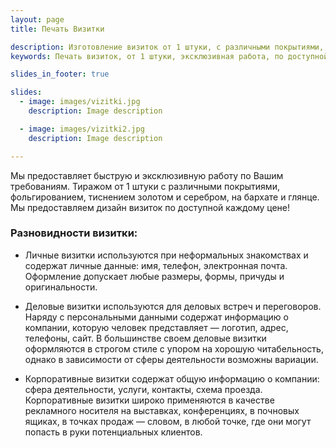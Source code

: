 ```yaml
---
layout: page
title: Печать Визитки

description: Изготовление визиток от 1 штуки, с различными покрытиями, фольгированием, тиснением золотом и серебром, на бархате и глянце - на любой вкус и вкротчайшие сроки.
keywords: Печать визиток, от 1 штуки, эксклюзивная работа, по доступной цене, визитки на дизайнерском картоне, визитки срочно, изготовление визиток.

slides_in_footer: true

slides:
  - image: images/vizitki.jpg
    description: Image description

  - image: images/vizitki2.jpg
    description: Image description

---
```

Мы предоставляет быструю и эксклюзивную работу по Вашим требованиям. Тиражом от 1 штуки с различными покрытиями, фольгированием, тиснением золотом и серебром, на бархате и глянце. Мы предоставляем дизайн визиток по доступной каждому цене!

### Разновидности визитки:


 - Личные визитки используются при неформальных знакомствах и содержат личные данные: имя, телефон, электронная почта. Оформление допускает любые размеры, формы, причуды и оригинальности.

 - Деловые визитки используются для деловых встреч и переговоров. Наряду с персональными данными содержат информацию о компании, которую человек представляет — логотип, адрес, телефоны, сайт. В большинстве своем деловые визитки оформляются в строгом стиле с упором на хорошую читабельность, однако в зависимости от сферы деятельности возможны вариации.

 - Корпоративные визитки содержат общую информацию о компании: сфера деятельности, услуги, контакты, схема проезда. Корпоративные визитки широко применяются в качестве рекламного носителя на выставках, конференциях, в почновых ящиках, в точках продаж — словом, в любой точке, где они могут попасть в руки потенциальных клиентов.  
 
  
